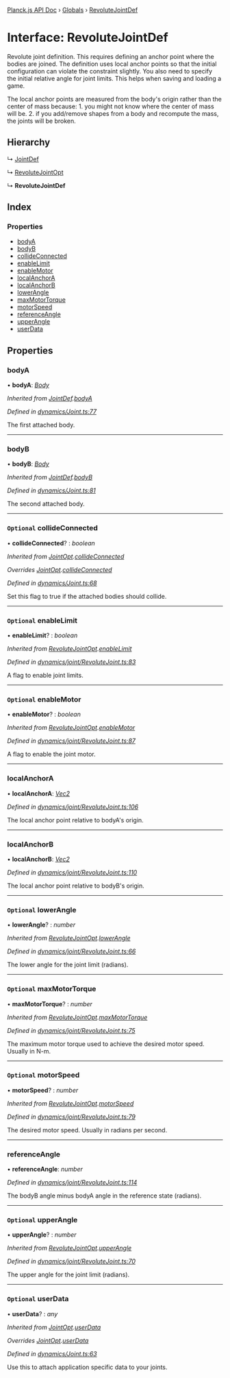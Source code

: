 [Planck.js API Doc](../README.md) › [Globals](../globals.md) › [RevoluteJointDef](revolutejointdef.md)

# Interface: RevoluteJointDef

Revolute joint definition. This requires defining an anchor point where the
bodies are joined. The definition uses local anchor points so that the
initial configuration can violate the constraint slightly. You also need to
specify the initial relative angle for joint limits. This helps when saving
and loading a game.

The local anchor points are measured from the body's origin rather than the
center of mass because: 1. you might not know where the center of mass will
be. 2. if you add/remove shapes from a body and recompute the mass, the
joints will be broken.

## Hierarchy

  ↳ [JointDef](jointdef.md)

  ↳ [RevoluteJointOpt](revolutejointopt.md)

  ↳ **RevoluteJointDef**

## Index

### Properties

* [bodyA](revolutejointdef.md#bodya)
* [bodyB](revolutejointdef.md#bodyb)
* [collideConnected](revolutejointdef.md#optional-collideconnected)
* [enableLimit](revolutejointdef.md#optional-enablelimit)
* [enableMotor](revolutejointdef.md#optional-enablemotor)
* [localAnchorA](revolutejointdef.md#localanchora)
* [localAnchorB](revolutejointdef.md#localanchorb)
* [lowerAngle](revolutejointdef.md#optional-lowerangle)
* [maxMotorTorque](revolutejointdef.md#optional-maxmotortorque)
* [motorSpeed](revolutejointdef.md#optional-motorspeed)
* [referenceAngle](revolutejointdef.md#referenceangle)
* [upperAngle](revolutejointdef.md#optional-upperangle)
* [userData](revolutejointdef.md#optional-userdata)

## Properties

###  bodyA

• **bodyA**: *[Body](../classes/body.md)*

*Inherited from [JointDef](jointdef.md).[bodyA](jointdef.md#bodya)*

*Defined in [dynamics/Joint.ts:77](https://github.com/shakiba/planck.js/blob/5b96d95/src/dynamics/Joint.ts#L77)*

The first attached body.

___

###  bodyB

• **bodyB**: *[Body](../classes/body.md)*

*Inherited from [JointDef](jointdef.md).[bodyB](jointdef.md#bodyb)*

*Defined in [dynamics/Joint.ts:81](https://github.com/shakiba/planck.js/blob/5b96d95/src/dynamics/Joint.ts#L81)*

The second attached body.

___

### `Optional` collideConnected

• **collideConnected**? : *boolean*

*Inherited from [JointOpt](jointopt.md).[collideConnected](jointopt.md#optional-collideconnected)*

*Overrides [JointOpt](jointopt.md).[collideConnected](jointopt.md#optional-collideconnected)*

*Defined in [dynamics/Joint.ts:68](https://github.com/shakiba/planck.js/blob/5b96d95/src/dynamics/Joint.ts#L68)*

Set this flag to true if the attached bodies
should collide.

___

### `Optional` enableLimit

• **enableLimit**? : *boolean*

*Inherited from [RevoluteJointOpt](revolutejointopt.md).[enableLimit](revolutejointopt.md#optional-enablelimit)*

*Defined in [dynamics/joint/RevoluteJoint.ts:83](https://github.com/shakiba/planck.js/blob/5b96d95/src/dynamics/joint/RevoluteJoint.ts#L83)*

A flag to enable joint limits.

___

### `Optional` enableMotor

• **enableMotor**? : *boolean*

*Inherited from [RevoluteJointOpt](revolutejointopt.md).[enableMotor](revolutejointopt.md#optional-enablemotor)*

*Defined in [dynamics/joint/RevoluteJoint.ts:87](https://github.com/shakiba/planck.js/blob/5b96d95/src/dynamics/joint/RevoluteJoint.ts#L87)*

A flag to enable the joint motor.

___

###  localAnchorA

• **localAnchorA**: *[Vec2](../classes/vec2.md)*

*Defined in [dynamics/joint/RevoluteJoint.ts:106](https://github.com/shakiba/planck.js/blob/5b96d95/src/dynamics/joint/RevoluteJoint.ts#L106)*

The local anchor point relative to bodyA's origin.

___

###  localAnchorB

• **localAnchorB**: *[Vec2](../classes/vec2.md)*

*Defined in [dynamics/joint/RevoluteJoint.ts:110](https://github.com/shakiba/planck.js/blob/5b96d95/src/dynamics/joint/RevoluteJoint.ts#L110)*

The local anchor point relative to bodyB's origin.

___

### `Optional` lowerAngle

• **lowerAngle**? : *number*

*Inherited from [RevoluteJointOpt](revolutejointopt.md).[lowerAngle](revolutejointopt.md#optional-lowerangle)*

*Defined in [dynamics/joint/RevoluteJoint.ts:66](https://github.com/shakiba/planck.js/blob/5b96d95/src/dynamics/joint/RevoluteJoint.ts#L66)*

The lower angle for the joint limit (radians).

___

### `Optional` maxMotorTorque

• **maxMotorTorque**? : *number*

*Inherited from [RevoluteJointOpt](revolutejointopt.md).[maxMotorTorque](revolutejointopt.md#optional-maxmotortorque)*

*Defined in [dynamics/joint/RevoluteJoint.ts:75](https://github.com/shakiba/planck.js/blob/5b96d95/src/dynamics/joint/RevoluteJoint.ts#L75)*

The maximum motor torque used to achieve the desired motor speed. Usually
in N-m.

___

### `Optional` motorSpeed

• **motorSpeed**? : *number*

*Inherited from [RevoluteJointOpt](revolutejointopt.md).[motorSpeed](revolutejointopt.md#optional-motorspeed)*

*Defined in [dynamics/joint/RevoluteJoint.ts:79](https://github.com/shakiba/planck.js/blob/5b96d95/src/dynamics/joint/RevoluteJoint.ts#L79)*

The desired motor speed. Usually in radians per second.

___

###  referenceAngle

• **referenceAngle**: *number*

*Defined in [dynamics/joint/RevoluteJoint.ts:114](https://github.com/shakiba/planck.js/blob/5b96d95/src/dynamics/joint/RevoluteJoint.ts#L114)*

The bodyB angle minus bodyA angle in the reference state (radians).

___

### `Optional` upperAngle

• **upperAngle**? : *number*

*Inherited from [RevoluteJointOpt](revolutejointopt.md).[upperAngle](revolutejointopt.md#optional-upperangle)*

*Defined in [dynamics/joint/RevoluteJoint.ts:70](https://github.com/shakiba/planck.js/blob/5b96d95/src/dynamics/joint/RevoluteJoint.ts#L70)*

The upper angle for the joint limit (radians).

___

### `Optional` userData

• **userData**? : *any*

*Inherited from [JointOpt](jointopt.md).[userData](jointopt.md#optional-userdata)*

*Overrides [JointOpt](jointopt.md).[userData](jointopt.md#optional-userdata)*

*Defined in [dynamics/Joint.ts:63](https://github.com/shakiba/planck.js/blob/5b96d95/src/dynamics/Joint.ts#L63)*

Use this to attach application specific data to your joints.
